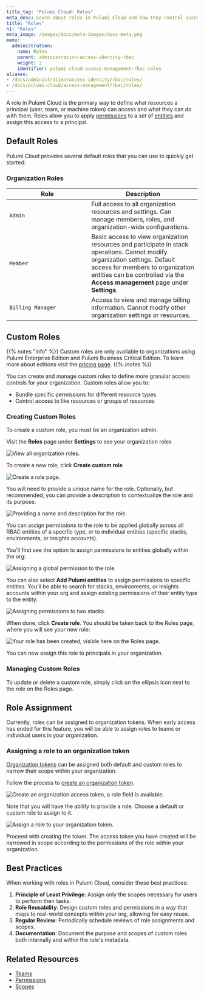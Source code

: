 ```yaml
---
title_tag: "Pulumi Cloud: Roles"
meta_desc: Learn about roles in Pulumi Cloud and how they control access to resources
title: "Roles"
h1: "Roles"
meta_image: /images/docs/meta-images/docs-meta.png
menu:
  administration:
    name: Roles
    parent: administration-access-identity-rbac
    weight: 2
    identifier: pulumi-cloud-access-management-rbac-roles
aliases:
- /docs/administration/access-identity/rbac/roles/
- /docs/pulumi-cloud/access-management/rbac/roles/
---
```


A role in Pulumi Cloud is the primary way to define what resources a principal (user, team, or machine token) can access and what they can do with them. Roles allow you to apply [permissions](../permissions) to a set of [entities](../permissions#entities) and assign this access to a principal.

## Default Roles

Pulumi Cloud provides several default roles that you can use to quickly get started:

### Organization Roles

| <div style="width: 200px;">Role</div>| Description |
|------|-------------|
| `Admin` | Full access to all organization resources and settings. Can manage members, roles, and organization-wide configurations.</div> |
| `Member` | Basic access to view organization resources and participate in stack operations. Cannot modify organization settings. Default access for members to organization entities can be controlled via the **Access management** page under **Settings**.</div> |
| `Billing Manager` | Access to view and manage billing information. Cannot modify other organization settings or resources.</div> |

## Custom Roles

{{% notes "info" %}}
Custom roles are only available to organizations using Pulumi Enterprise Edition and Pulumi Business Critical Edition.
To learn more about editions visit the [pricing page](/pricing/).
{{% /notes %}}

You can create and manage custom roles to define more granular access controls for your organization. Custom roles allow you to:

- Bundle specific permissions for different resource types
- Control access to like resources or groups of resources

### Creating Custom Roles

To create a custom role, you must be an organization admin.

Visit the **Roles** page under **Settings** to see your organization roles

![View all organization roles](/docs/administration/access-identity/rbac/1-create-role.png).

To create a new role, click **Create custom role**

![Create a role page](/docs/administration/access-identity/rbac/2-create-role.png).

You will need to provide a unique name for the role. Optionally, but recommended, you can provide a description to contextualize the role and its purpose.

![Providing a name and description for the role](/docs/administration/access-identity/rbac/3-create-role.png).

You can assign permissions to the role to be applied globally across all RBAC entities of a specific type, or to individual entities (specific stacks, environments, or insights accounts).

You'll first see the option to assign permissions to entities globally within the org:

![Assigning a global permission to the role](/docs/administration/access-identity/rbac/4-create-role.png).

You can also select **Add Pulumi entities** to assign permissions to specific entities. You'll be able to search for stacks, environments, or insights accounts within your org and assign existing permissions of their entity type to the entity.

![Assigning permissions to two stacks](/docs/administration/access-identity/rbac/5-create-role.png).

When done, click **Create role**. You should be taken back to the Roles page, where you will see your new role:

![Your role has been created, visible here on the Roles page](/docs/administration/access-identity/rbac/6-create-role.png).

You can now assign this role to principals in your organization.

### Managing Custom Roles

To update or delete a custom role, simply click on the ellipsis icon next to the role on the Roles page.

## Role Assignment

Currently, roles can be assigned to organization tokens. When early access has ended for this feature, you will be able to assign roles to teams or individual users in your organization.

### Assigning a role to an organization token

[Organization tokens](/docs/administration/access-identity/access-tokens/#organization-access-tokens) can be assigned both default and custom roles to narrow their scope within your organization.

Follow the process to [create an organization token](/docs/administration/access-identity/access-tokens/#creating-an-organization-access-token).

![Create an organization access token, a role field is available](/docs/administration/access-identity/rbac/1-create-token-role.png).

Note that you will have the ability to provide a role. Choose a default or custom role to assign to it.

![Assign a role to your organization token](/docs/administration/access-identity/rbac/2-create-token-role.png).

Proceed with creating the token. The access token you have created will be narrowed in scope according to the permissions of the role within your organization.

## Best Practices

When working with roles in Pulumi Cloud, consider these best practices:

1. **Principle of Least Privilege**: Assign only the scopes necessary for users to perform their tasks.
2. **Role Reusability**: Design custom roles and permissions in a way that maps to real-world concepts within your org, allowing for easy reuse.
3. **Regular Review**: Periodically schedule reviews of role assignments and scopes.
4. **Documentation**: Document the purpose and scopes of custom roles both internally and within the role's metadata.

## Related Resources

- [Teams](/docs/administration/access-identity/rbac/teams)
- [Permissions](/docs/administration/access-identity/rbac/permissions)
- [Scopes](/docs/administration/access-identity/rbac/scopes)
